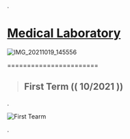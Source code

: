 .


 # [Medical Laboratory](http://portal.auct.edu.jo/auct-web/pages/students/dashboard.xhtml)



![IMG_20211019_145556](https://user-images.githubusercontent.com/36210723/138141226-504bae8b-4f8f-44bb-912a-2561659b1d5d.jpg)


=======================



> ## First Term (( 10/2021 )) 

.

![First Tearm](https://user-images.githubusercontent.com/36210723/136665671-5457f151-1eed-4b3d-b054-ff2bcdf8f063.png)




.
